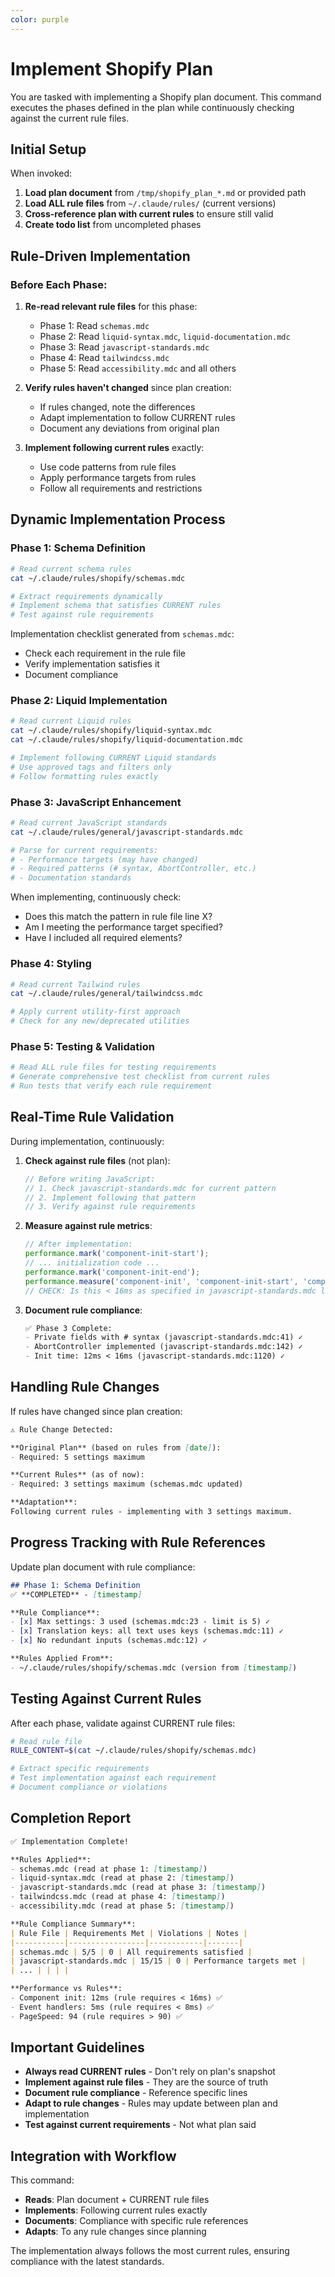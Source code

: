 ```yaml
---
color: purple
---
```


# Implement Shopify Plan

You are tasked with implementing a Shopify plan document. This command executes the phases defined in the plan while continuously checking against the current rule files.

## Initial Setup

When invoked:

1. **Load plan document** from `/tmp/shopify_plan_*.md` or provided path
2. **Load ALL rule files** from `~/.claude/rules/` (current versions)
3. **Cross-reference plan with current rules** to ensure still valid
4. **Create todo list** from uncompleted phases

## Rule-Driven Implementation

### Before Each Phase:

1. **Re-read relevant rule files** for this phase:
   - Phase 1: Read `schemas.mdc`
   - Phase 2: Read `liquid-syntax.mdc`, `liquid-documentation.mdc`
   - Phase 3: Read `javascript-standards.mdc`
   - Phase 4: Read `tailwindcss.mdc`
   - Phase 5: Read `accessibility.mdc` and all others

2. **Verify rules haven't changed** since plan creation:
   - If rules changed, note the differences
   - Adapt implementation to follow CURRENT rules
   - Document any deviations from original plan

3. **Implement following current rules** exactly:
   - Use code patterns from rule files
   - Apply performance targets from rules
   - Follow all requirements and restrictions

## Dynamic Implementation Process

### Phase 1: Schema Definition

```bash
# Read current schema rules
cat ~/.claude/rules/shopify/schemas.mdc

# Extract requirements dynamically
# Implement schema that satisfies CURRENT rules
# Test against rule requirements
```

Implementation checklist generated from `schemas.mdc`:
- Check each requirement in the rule file
- Verify implementation satisfies it
- Document compliance

### Phase 2: Liquid Implementation

```bash
# Read current Liquid rules
cat ~/.claude/rules/shopify/liquid-syntax.mdc
cat ~/.claude/rules/shopify/liquid-documentation.mdc

# Implement following CURRENT Liquid standards
# Use approved tags and filters only
# Follow formatting rules exactly
```

### Phase 3: JavaScript Enhancement

```bash
# Read current JavaScript standards
cat ~/.claude/rules/general/javascript-standards.mdc

# Parse for current requirements:
# - Performance targets (may have changed)
# - Required patterns (# syntax, AbortController, etc.)
# - Documentation standards
```

When implementing, continuously check:
- Does this match the pattern in rule file line X?
- Am I meeting the performance target specified?
- Have I included all required elements?

### Phase 4: Styling

```bash
# Read current Tailwind rules
cat ~/.claude/rules/general/tailwindcss.mdc

# Apply current utility-first approach
# Check for any new/deprecated utilities
```

### Phase 5: Testing & Validation

```bash
# Read ALL rule files for testing requirements
# Generate comprehensive test checklist from current rules
# Run tests that verify each rule requirement
```

## Real-Time Rule Validation

During implementation, continuously:

1. **Check against rule files** (not plan):
   ```javascript
   // Before writing JavaScript:
   // 1. Check javascript-standards.mdc for current pattern
   // 2. Implement following that pattern
   // 3. Verify against rule requirements
   ```

2. **Measure against rule metrics**:
   ```javascript
   // After implementation:
   performance.mark('component-init-start');
   // ... initialization code ...
   performance.mark('component-init-end');
   performance.measure('component-init', 'component-init-start', 'component-init-end');
   // CHECK: Is this < 16ms as specified in javascript-standards.mdc line 1120?
   ```

3. **Document rule compliance**:
   ```markdown
   ✅ Phase 3 Complete:
   - Private fields with # syntax (javascript-standards.mdc:41) ✓
   - AbortController implemented (javascript-standards.mdc:142) ✓
   - Init time: 12ms < 16ms (javascript-standards.mdc:1120) ✓
   ```

## Handling Rule Changes

If rules have changed since plan creation:

```markdown
⚠️ Rule Change Detected:

**Original Plan** (based on rules from [date]):
- Required: 5 settings maximum

**Current Rules** (as of now):
- Required: 3 settings maximum (schemas.mdc updated)

**Adaptation**:
Following current rules - implementing with 3 settings maximum.
```

## Progress Tracking with Rule References

Update plan document with rule compliance:

```markdown
## Phase 1: Schema Definition
✅ **COMPLETED** - [timestamp]

**Rule Compliance**:
- [x] Max settings: 3 used (schemas.mdc:23 - limit is 5) ✓
- [x] Translation keys: all text uses keys (schemas.mdc:11) ✓
- [x] No redundant inputs (schemas.mdc:12) ✓

**Rules Applied From**:
- ~/.claude/rules/shopify/schemas.mdc (version from [timestamp])
```

## Testing Against Current Rules

After each phase, validate against CURRENT rule files:

```bash
# Read rule file
RULE_CONTENT=$(cat ~/.claude/rules/shopify/schemas.mdc)

# Extract specific requirements
# Test implementation against each requirement
# Document compliance or violations
```

## Completion Report

```markdown
✅ Implementation Complete!

**Rules Applied**: 
- schemas.mdc (read at phase 1: [timestamp])
- liquid-syntax.mdc (read at phase 2: [timestamp])
- javascript-standards.mdc (read at phase 3: [timestamp])
- tailwindcss.mdc (read at phase 4: [timestamp])
- accessibility.mdc (read at phase 5: [timestamp])

**Rule Compliance Summary**:
| Rule File | Requirements Met | Violations | Notes |
|-----------|-----------------|------------|-------|
| schemas.mdc | 5/5 | 0 | All requirements satisfied |
| javascript-standards.mdc | 15/15 | 0 | Performance targets met |
| ... | | | |

**Performance vs Rules**:
- Component init: 12ms (rule requires < 16ms) ✅
- Event handlers: 5ms (rule requires < 8ms) ✅
- PageSpeed: 94 (rule requires > 90) ✅
```

## Important Guidelines

- **Always read CURRENT rules** - Don't rely on plan's snapshot
- **Implement against rule files** - They are the source of truth
- **Document rule compliance** - Reference specific lines
- **Adapt to rule changes** - Rules may update between plan and implementation
- **Test against current requirements** - Not what plan said

## Integration with Workflow

This command:
- **Reads**: Plan document + CURRENT rule files
- **Implements**: Following current rules exactly
- **Documents**: Compliance with specific rule references
- **Adapts**: To any rule changes since planning

The implementation always follows the most current rules, ensuring compliance with the latest standards.